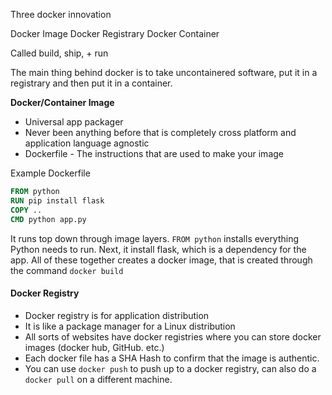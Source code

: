 Three docker innovation

Docker Image
Docker Registrary
Docker Container

Called build, ship, + run

The main thing behind docker is to take uncontainered software, put it in a registrary and then put it in a container. 

**Docker/Container Image**

- Universal app packager
- Never been anything before that is completely cross platform and application language agnostic
- Dockerfile - The instructions that are used to make your image

Example Dockerfile
```dockerfile
FROM python
RUN pip install flask
COPY ..
CMD python app.py
```

It runs top down through image layers. `FROM python` installs everything Python needs to run. Next, it install flask, which is a dependency for the app. All of these together creates a docker image, that is created through the command `docker build`

#### Docker Registry

- Docker registry is for application distribution
- It is like a package manager for a Linux distribution
- All sorts of websites have docker registries where you can store docker images (docker hub, GitHub. etc.)
- Each docker file has a SHA Hash to confirm that the image is authentic.
- You can use `docker push` to push up to a docker registry, can also do a `docker pull` on a different machine. 